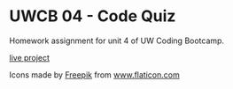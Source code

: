 # UWCB 04 - Code Quiz
Homework assignment for unit 4 of UW Coding Bootcamp.

[live project](https://tomakpo.github.io/UWCB-04-Code_Quiz/)

Icons made by <a href="https://www.flaticon.com/authors/freepik" title="Freepik">Freepik</a> from <a href="https://www.flaticon.com/" title="Flaticon"> www.flaticon.com</a>